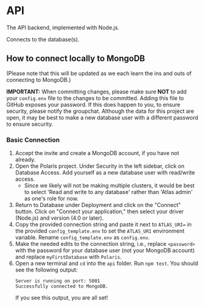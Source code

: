 # API

The API backend, implemented with Node.js.

Connects to the database(s).

## How to connect locally to MongoDB
(Please note that this will be updated as we each learn the ins and outs of connecting to MongoDB.)

**IMPORTANT:** When committing changes, please make sure **NOT** to add your `config.env` file to the changes to be committed. Adding this file to GitHub exposes your password. If this does happen to you, to ensure security, please notify the groupchat. Although the data for this project are open, it may be best to make a new database user with a different password to ensure security. 

### Basic Connection
1. Accept the invite and create a MongoDB account, if you have not already.
2. Open the Polaris project. Under Security in the left sidebar, click on Database Access. Add yourself as a new database user with read/write access.
    - Since we likely will not be making multiple clusters, it would be best to select 'Read and write to any database' rather than 'Atlas admin' as one's role for now. 
3. Return to Database under Deployment and click on the "Connect" button. Click on "Connect your application," then select your driver (Node.js) and version (4.0 or later).
4. Copy the provided connection string and paste it next to `ATLAS_URI=` in the provided `config_template.env` to set the `ATLAS_URI` environment variable. Rename `config_template.env` as `config.env`.
5. Make the needed edits to the connection string, i.e., replace `<password>` with the password for your database user (not your MongoDB account) and replace `myFirstDatabase` with `Polaris`.
6. Open a new terminal and `cd` into the `api` folder. Run `npm test`. You should see the following output:
    ```
    Server is running on port: 5001
    Successfully connected to MongoDB.
    ```
    If you see this output, you are all set!